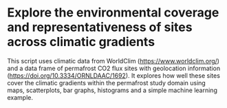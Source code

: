 # Explore the environmental coverage and representativeness of sites across climatic gradients

This script uses climatic data from WorldClim (https://www.worldclim.org/) and a data frame of permafrost CO2 flux sites with geolocation information (https://doi.org/10.3334/ORNLDAAC/1692). It explores how well these sites cover the climatic gradients within the permafrost study domain using maps, scatterplots, bar graphs, histograms and a simple machine learning example.
